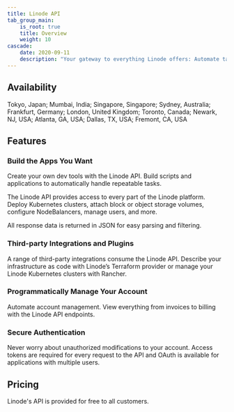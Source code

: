 ```yaml
---
title: Linode API
tab_group_main:
    is_root: true
    title: Overview
    weight: 10
cascade:
    date: 2020-09-11
    description: "Your gateway to everything Linode offers: Automate tasks in the Cloud Manager, create Linodes, manage IP addresses, and open support tickets using an intuitive REST API."
---
```


## Availability

Tokyo, Japan; Mumbai, India; Singapore, Singapore; Sydney, Australia; Frankfurt, Germany; London, United Kingdom; Toronto, Canada; Newark, NJ, USA; Atlanta, GA, USA; Dallas, TX, USA; Fremont, CA, USA

## Features

### Build the Apps You Want
Create your own dev tools with the Linode API. Build scripts and applications to automatically handle repeatable tasks.

The Linode API provides access to every part of the Linode platform. Deploy Kubernetes clusters, attach block or object storage volumes, configure NodeBalancers, manage users, and more.

All response data is returned in JSON for easy parsing and filtering.

### Third-party Integrations and Plugins
A range of third-party integrations consume the Linode API. Describe your infrastructure as code with Linode’s Terraform provider or manage your Linode Kubernetes clusters with Rancher.

### Programmatically Manage Your Account
Automate account management. View everything from invoices to billing with the Linode API endpoints.

### Secure Authentication
Never worry about unauthorized modifications to your account. Access tokens are required for every request to the API and OAuth is available for applications with multiple users.

## Pricing

Linode's API is provided for free to all customers.

